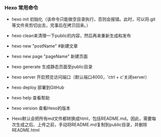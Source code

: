 ### Hexo 常用命令
- hexo init 初始化（该命令只能做空目录执行，否则会报错。此时，可以将.git等文件夹剪切出去，完事后在拷贝回来。）
- hexo clean来清理一下public的内容，然后再来重新生成和发布
- hexo new "postName" #新建文章
- hexo new page "pageName" 新建页面
- hexo generate 生成静态页面至public目录
- hexo server 开启预览访问端口（默认端口4000，'ctrl + c'关闭server）
- hexo deploy 部署到GitHub
- hexo help  查看帮助
- hexo version 查看Hexo的版本

- Hexo默认会把所有md文件都转换成html，包括README.md。因此，需要每次生成之后、上传之前，手动将README.md复制到public目录，并删除README.html